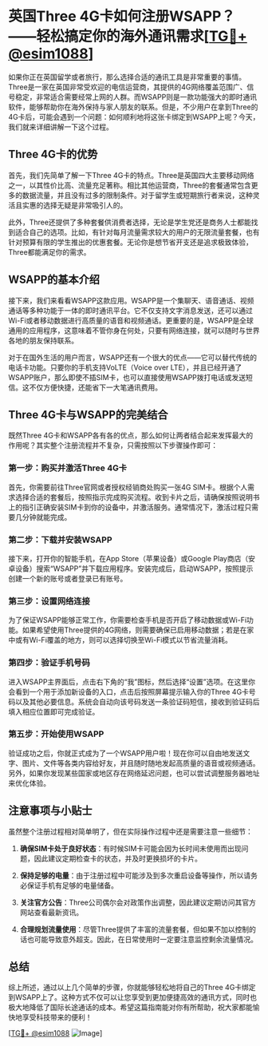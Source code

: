 # 英国Three 4G卡如何注册WSAPP？——轻松搞定你的海外通讯需求[[TG💪+ @esim1088](https://t.me/s/esim1088)]

如果你正在英国留学或者旅行，那么选择合适的通讯工具是非常重要的事情。Three是一家在英国非常受欢迎的电信运营商，其提供的4G网络覆盖范围广、信号稳定，非常适合需要经常上网的人群。而WSAPP则是一款功能强大的即时通讯软件，能够帮助你在海外保持与家人朋友的联系。但是，不少用户在拿到Three的4G卡后，可能会遇到一个问题：如何顺利地将这张卡绑定到WSAPP上呢？今天，我们就来详细讲解一下这个过程。

## Three 4G卡的优势

首先，我们先简单了解一下Three 4G卡的特点。Three是英国四大主要移动网络之一，以其性价比高、流量充足著称。相比其他运营商，Three的套餐通常包含更多的数据流量，并且没有过多的限制条件。对于留学生或短期旅行者来说，这种灵活且实惠的选择无疑是非常吸引人的。

此外，Three还提供了多种套餐供消费者选择，无论是学生党还是商务人士都能找到适合自己的选项。比如，有针对每月流量需求较大的用户的无限流量套餐，也有针对预算有限的学生推出的优惠套餐。无论你是想节省开支还是追求极致体验，Three都能满足你的需求。

## WSAPP的基本介绍

接下来，我们来看看WSAPP这款应用。WSAPP是一个集聊天、语音通话、视频通话等多种功能于一体的即时通讯平台。它不仅支持文字消息发送，还可以通过Wi-Fi或者移动数据进行高质量的语音和视频通话。更重要的是，WSAPP是全球通用的应用程序，这意味着不管你身在何处，只要有网络连接，就可以随时与世界各地的朋友保持联系。

对于在国外生活的用户而言，WSAPP还有一个很大的优点——它可以替代传统的电话卡功能。只要你的手机支持VoLTE（Voice over LTE），并且已经开通了WSAPP账户，那么即使不插SIM卡，也可以直接使用WSAPP拨打电话或发送短信。这不仅方便快捷，还能省下一大笔通讯费用。

## Three 4G卡与WSAPP的完美结合

既然Three 4G卡和WSAPP各有各的优点，那么如何让两者结合起来发挥最大的作用呢？其实整个注册流程并不复杂，只需按照以下步骤操作即可：

### 第一步：购买并激活Three 4G卡

首先，你需要前往Three官网或者授权经销商处购买一张4G SIM卡。根据个人需求选择合适的套餐后，按照指示完成购买流程。收到卡片之后，请确保按照说明书上的指引正确安装SIM卡到你的设备中，并激活服务。通常情况下，激活过程只需要几分钟就能完成。

### 第二步：下载并安装WSAPP

接下来，打开你的智能手机，在App Store（苹果设备）或Google Play商店（安卓设备）搜索“WSAPP”并下载应用程序。安装完成后，启动WSAPP，按照提示创建一个新的账号或者登录已有账号。

### 第三步：设置网络连接

为了保证WSAPP能够正常工作，你需要检查手机是否开启了移动数据或Wi-Fi功能。如果希望使用Three提供的4G网络，则需要确保已启用移动数据；若是在家中或有Wi-Fi覆盖的地方，则可以选择切换至Wi-Fi模式以节省流量消耗。

### 第四步：验证手机号码

进入WSAPP主界面后，点击右下角的“我”图标，然后选择“设置”选项。在这里你会看到一个用于添加新设备的入口，点击后按照屏幕提示输入你的Three 4G卡号码以及其他必要信息。系统会自动向该号码发送一条验证码短信，接收到验证码后填入相应位置即可完成验证。

### 第五步：开始使用WSAPP

验证成功之后，你就正式成为了一个WSAPP用户啦！现在你可以自由地发送文字、图片、文件等各类内容给好友，并且随时随地发起高质量的语音或视频通话。另外，如果你发现某些国家或地区存在网络延迟问题，也可以尝试调整服务器地址来优化体验。

## 注意事项与小贴士

虽然整个注册过程相对简单明了，但在实际操作过程中还是需要注意一些细节：

1. **确保SIM卡处于良好状态**：有时候SIM卡可能会因为长时间未使用而出现问题，因此建议定期检查卡的状态，并及时更换损坏的卡片。
   
2. **保持足够的电量**：由于注册过程中可能涉及到多次重启设备等操作，所以请务必保证手机有足够的电量储备。
   
3. **关注官方公告**：Three公司偶尔会对政策作出调整，因此建议定期访问其官方网站查看最新资讯。
   
4. **合理规划流量使用**：尽管Three提供了丰富的流量套餐，但如果不加以控制的话也可能导致意外超支。因此，在日常使用时一定要注意监控剩余流量情况。

## 总结

综上所述，通过以上几个简单的步骤，你就能够轻松地将自己的Three 4G卡绑定到WSAPP上了。这种方式不仅可以让您享受到更加便捷高效的通讯方式，同时也极大地降低了国际长途通话的成本。希望这篇指南能对你有所帮助，祝大家都能愉快地享受科技带来的便利！

[[TG💪+ @esim1088](https://t.me/s/esim1088) ![Image](https://i.postimg.cc/4NQfJmqS/Snipaste-2025-05-13-00-14-12.png)]